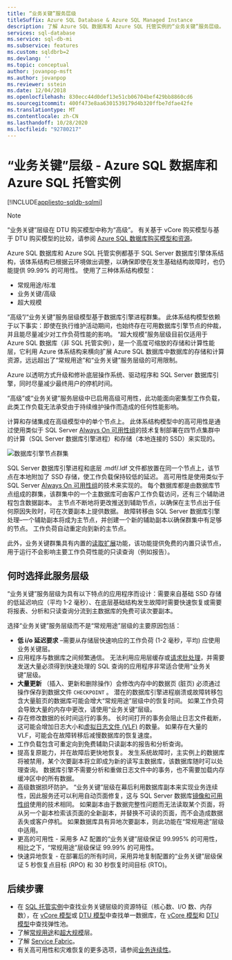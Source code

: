 ```yaml
---
title: “业务关键”服务层级
titleSuffix: Azure SQL Database & Azure SQL Managed Instance
description: 了解 Azure SQL 数据库和 Azure SQL 托管实例的“业务关键”服务层级。
services: sql-database
ms.service: sql-db-mi
ms.subservice: features
ms.custom: sqldbrb=2
ms.devlang: ''
ms.topic: conceptual
author: jovanpop-msft
ms.author: jovanpop
ms.reviewer: sstein
ms.date: 12/04/2018
ms.openlocfilehash: 830ecc44d0def13e51cb06704bef429bb8860cd6
ms.sourcegitcommit: 400f473e8aa6301539179d4b320ffbe7dfae42fe
ms.translationtype: MT
ms.contentlocale: zh-CN
ms.lasthandoff: 10/28/2020
ms.locfileid: "92780217"
---
```

# <a name="business-critical-tier---azure-sql-database-and-azure-sql-managed-instance"></a>“业务关键”层级 - Azure SQL 数据库和 Azure SQL 托管实例 
[!INCLUDE[appliesto-sqldb-sqlmi](../includes/appliesto-sqldb-sqlmi.md)]

> [!NOTE]
> “业务关键”层级在 DTU 购买模型中称为“高级”。 有关基于 vCore 购买模型与基于 DTU 购买模型的比较，请参阅 [Azure SQL 数据库购买模型和资源](purchasing-models.md)。

Azure SQL 数据库和 Azure SQL 托管实例都基于 SQL Server 数据库引擎体系结构，该体系结构已根据云环境做出调整，以确保即使在发生基础结构故障时，也仍能提供 99.99% 的可用性。 使用了三种体系结构模型：
- 常规用途/标准 
- 业务关键/高级
- 超大规模

“高级”/“业务关键”服务层级模型基于数据库引擎进程群集。 此体系结构模型依赖于以下事实：即使在执行维护活动期间，也始终存在可用数据库引擎节点的仲裁，并且能尽量减少对工作负荷性能的影响。 “超大规模”服务层级目前仅适用于 Azure SQL 数据库（非 SQL 托管实例），是一个高度可缩放的存储和计算性能层，它利用 Azure 体系结构来横向扩展 Azure SQL 数据库中数据库的存储和计算资源，远远超出了“常规用途”和“业务关键”服务层级的可用限制。

Azure 以透明方式升级和修补底层操作系统、驱动程序和 SQL Server 数据库引擎，同时尽量减少最终用户的停机时间。 

“高级”或“业务关键”服务层级中已启用高级可用性，此功能面向密集型工作负载，此类工作负载无法承受由于持续维护操作而造成的任何性能影响。

计算和存储集成在高级模型中的单个节点上。 此体系结构模型中的高可用性是通过使用类似于 SQL Server [Always On 可用性组](/sql/database-engine/availability-groups/windows/overview-of-always-on-availability-groups-sql-server)的技术复制部署在四节点集群中的计算（SQL Server 数据库引擎进程）和存储（本地连接的 SSD）来实现的。

![数据库引擎节点群集](./media/service-tier-business-critical/business-critical-service-tier.png)

SQL Server 数据库引擎进程和底层 .mdf/.ldf 文件都放置在同一个节点上，该节点在本地附加了 SSD 存储，使工作负载保持较低的延迟。 高可用性是使用类似于 SQL Server [Always On 可用性组](/sql/database-engine/availability-groups/windows/overview-of-always-on-availability-groups-sql-server)的技术来实现的。 每个数据库都是由数据库节点组成的群集，该群集中的一个主数据库可由客户工作负载访问，还有三个辅助进程包含数据副本。 主节点不断地将更改推送到辅助节点，以确保在主节点出于任何原因失败时，可在次要副本上提供数据。 故障转移由 SQL Server 数据库引擎处理–一个辅助副本将成为主节点，并创建一个新的辅助副本以确保群集中有足够的节点。 工作负荷自动重定向到新的主节点。

此外，业务关键群集具有内置的[读取扩展](read-scale-out.md)功能，该功能提供免费的内置只读节点，用于运行不会影响主要工作负荷性能的只读查询（例如报告）。

## <a name="when-to-choose-this-service-tier"></a>何时选择此服务层级

“业务关键”服务层级为具有以下特点的应用程序而设计：需要来自基础 SSD 存储的低延迟响应（平均 1-2 毫秒）、在底层基础结构发生故障时需要快速恢复或需要将报表、分析和只读查询分流到主数据库的免费可读次要副本。

选择“业务关键”服务层级而不是“常规用途”层级的主要原因包括：
-   **低 i/o 延迟要求** –需要从存储层快速响应的工作负荷 (1-2 毫秒，平均) 应使用业务关键层。 
-   应用程序与数据库之间频繁通信。 无法利用应用层缓存或[请求批处理](../performance-improve-use-batching.md)，并需要发送大量必须得到快速处理的 SQL 查询的应用程序非常适合使用“业务关键”层级。
-   **大量更新** （插入、更新和删除操作）会修改内存中的数据页 (脏页) 必须通过操作保存到数据文件 `CHECKPOINT` 。 潜在的数据库引擎进程崩溃或故障转移包含大量脏页的数据库可能会增大“常规用途”层级中的恢复时间。 如果工作负荷会导致大量的内存中更改，请使用“业务关键”层级。 
-   存在修改数据的长时间运行的事务。 长时间打开的事务会阻止日志文件截断，这可能会增加日志大小和[虚拟日志文件 (VLF)](/sql/relational-databases/sql-server-transaction-log-architecture-and-management-guide#physical_arch) 的数量。 如果存在大量的 VLF，可能会在故障转移后减慢数据库的恢复速度。
-   工作负载包含可重定向到免费辅助只读副本的报告和分析查询。
- 提高复原能力，并在故障后更快地恢复。 发生系统故障时，主实例上的数据库将被禁用，某个次要副本将立即成为新的读写主数据库，该数据库随时可以处理查询。 数据库引擎不需要分析和重做日志文件中的事务，也不需要加载内存缓冲区中的所有数据。
- 高级数据损坏防护。 “业务关键”层级在幕后利用数据库副本来实现业务连续性，因此服务还可以利用自动页面修复，这与 SQL Server 数据库[镜像和可用性组](/sql/sql-server/failover-clusters/automatic-page-repair-availability-groups-database-mirroring)使用的技术相同。 如果副本由于数据完整性问题而无法读取某个页面，将从另一个副本检索该页面的全新副本，并替换不可读的页面，而不会造成数据丢失或客户停机。 如果数据库具有异地次要副本，则此功能在“常规用途”层级中适用。
- 更高的可用性 - 采用多 AZ 配置的“业务关键”层级保证 99.995% 的可用性，相比之下，“常规用途”层级保证 99.99% 的可用性。
- 快速异地恢复 - 在部署后的所有时间，采用异地复制配置的“业务关键”层级保证 5 秒恢复点目标 (RPO) 和 30 秒恢复时间目标 (RTO)。

## <a name="next-steps"></a>后续步骤

- 在 [SQL 托管实例](../managed-instance/resource-limits.md#service-tier-characteristics)中查找业务关键层级的资源特征（核心数、I/O 数、内存数），在 [vCore 模型](resource-limits-vcore-single-databases.md#business-critical---provisioned-compute---gen4)或 [DTU 模型](resource-limits-dtu-single-databases.md#premium-service-tier)中查找单一数据库，在 [vCore 模型](resource-limits-vcore-elastic-pools.md#business-critical---provisioned-compute---gen4)和 [DTU 模型](resource-limits-dtu-elastic-pools.md#premium-elastic-pool-limits)中查找弹性池。
- 了解[常规用途](service-tier-general-purpose.md)和[超大规模](service-tier-hyperscale.md)层。
- 了解 [Service Fabric](../../service-fabric/service-fabric-overview.md)。
- 有关高可用性和灾难恢复的更多选项，请参阅[业务连续性](business-continuity-high-availability-disaster-recover-hadr-overview.md)。